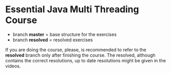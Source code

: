 # Essential Java Multi Threading Course
* branch **master** = base structure for the exercises
* branch **resolved** = resolved exercises

If you are doing the course, please, is recommended to refer to the **resolved** branch only after finishing the course.
The resolved, although contains the correct resolutions, up to date resolutions might be given in the videos.
